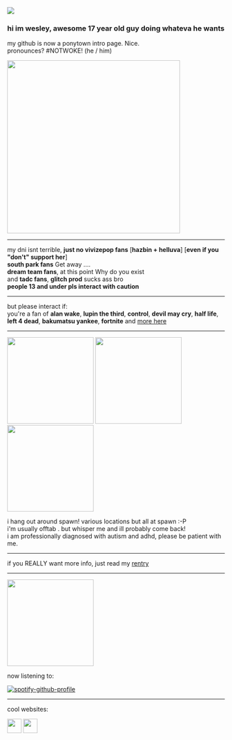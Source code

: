 <!-- nooo... don't look at my raw code >___< -->
<!-- genuinely this is just the madwork of man who usually only uses markdown while attempting html .... -->

<img src="https://komarev.com/ghpvc/?username=cometecti&color=657cc2&style=plastic&label=view+count+!"/>

### hi im wesley, awesome 17 year old guy doing whateva he wants
my github is now a ponytown intro page. Nice.
</br> pronounces? #NOTWOKE! (he / him)

<img src="https://files.catbox.moe/3mcp58.png" height="400"/></a>

------------------------------------------------------------------------------------------------------------------------------------

my dni isnt terrible, **just no vivizepop fans** [**hazbin + helluva**] [**even if you "don't" support her**]
</br>**south park fans** Get away ....
</br>**dream team fans**, at this point Why do you exist
</br>and **tadc fans**, **glitch prod** sucks ass bro
</br> **people 13 and under pls interact with caution**

------------------------------------------------------------------

but please interact if:
</br> you're a fan of **alan wake**, **lupin the third**, **control**, **devil may cry**, **half life**, **left 4 dead**, **bakumatsu yankee**, **fortnite** and <a href="https://rentry.co/lupin-zero">more here</a>

------------------------------------------------------------------

<img src="https://files.catbox.moe/fqz333.jpg" height="200"/> <img src="https://files.catbox.moe/5dn51w.jpg" height="200"/> <img src="https://files.catbox.moe/1q4vyn.jpg" height="200"/>

i hang out around spawn! various locations but all at spawn :-P 
</br>i'm usually offtab . but whisper me and ill probably come back!
</br>i am professionally diagnosed with autism and adhd, please be patient with me.


------------------------------------------------------------------

if you REALLY want more info, just read my <a href="https://rentry.co/nightsprings">rentry</a>

------------------------------------------------------------------

 <img src="https://files.catbox.moe/4blg5v.png" height="200"/>

now listening to:

[![spotify-github-profile](https://spotify-github-profile.vercel.app/api/view?uid=lnsqq008qgesjwmrw5ezq1c5b&cover_image=true&theme=natemoo-re&show_offline=false&background_color=121212&interchange=false&bar_color=53b14f&bar_color_cover=false)](https://github.com/kittinan/spotify-github-profile)

------------------------------------------------------------------

cool websites:

<a href="https://smokepowered.com"><img src="http://smokepowered.com/smoke.gif" height="33"/></a> 
<a href="https://epicblazed.com"><img src="http://smokepowered.com/EpicBlazedButton.png" height="33"/></a>
